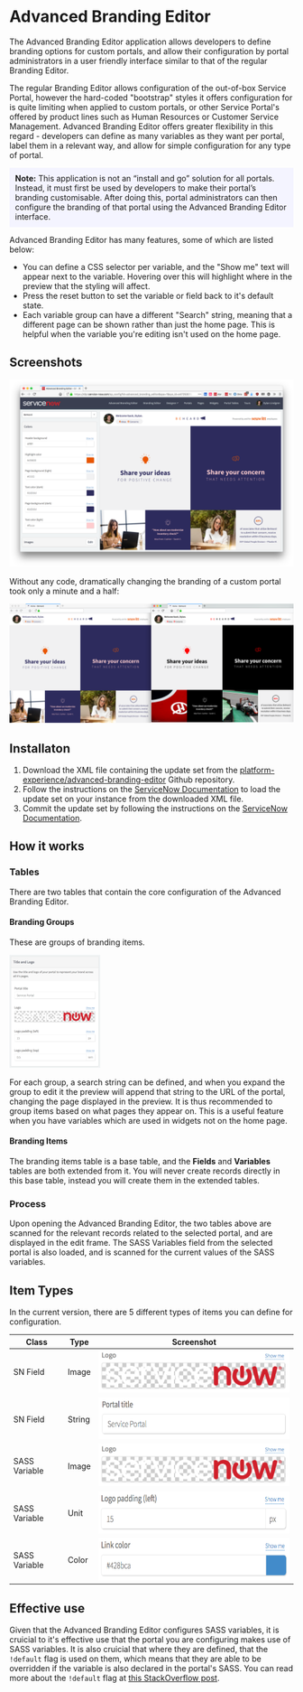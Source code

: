 Advanced Branding Editor
==================
The Advanced Branding Editor application allows developers to define branding options for custom portals, and allow their configuration by portal administrators in a user friendly interface similar to that of the regular Branding Editor.

The regular Branding Editor allows configuration of the out-of-box Service Portal, however the hard-coded "bootstrap" styles it offers configuration for is quite limiting when applied to custom portals, or other Service Portal's offered by product lines such as Human Resources or Customer Service Management. Advanced Branding Editor offers greater flexibility in this regard - developers can define as many variables as they want per portal, label them in a relevant way, and allow for simple configuration for any type of portal.

<div style="background-color: #f4f4ff; padding: 10px; margin-bottom: 10px;">
<strong>Note:</strong> This application is not an “install and go” solution for all portals. Instead, it must first be used by developers to make their portal’s branding customisable. After doing this, portal administrators can then configure the branding of that portal using the Advanced Branding Editor interface.
</div>

Advanced Branding Editor has many features, some of which are listed below:

- You can define a CSS selector per variable, and the "Show me" text will appear next to the variable. Hovering over this will highlight where in the preview that the styling will affect.
- Press the reset button to set the variable or field back to it's default state.
- Each variable group can have a different "Search" string, meaning that a different page can be shown rather than just the home page. This is helpful when the variable you're editing isn't used on the home page.

Screenshots
-------------------

<img src="images/screenshot.png">

Without any code, dramatically changing the branding of a custom portal took only a minute and a half:

<img src="images/comparison.png">

Installaton
-------------------
1. Download the XML file containing the update set from the [platform-experience/advanced-branding-editor](https://github.com/platform-experience/advanced-branding-editor) Github repository.
2. Follow the instructions on the [ServiceNow Documentation](https://docs.servicenow.com/bundle/london-application-development/page/build/system-update-sets/task/t_SaveAnUpdateSetAsAnXMLFile.html#t_SaveAnUpdateSetAsAnXMLFile) to load the update set on your instance from the downloaded XML file.
3. Commit the update set by following the instructions on the [ServiceNow Documentation](https://docs.servicenow.com/bundle/london-application-development/page/build/system-update-sets/task/t_CommitAnUpdateSet.html).

How it works
-------------------

### Tables
There are two tables that contain the core configuration of the Advanced Branding Editor.

#### Branding Groups

These are groups of branding items.

<img src="images/branding-group.png" height="200px">

For each group, a search string can be defined, and when you expand the group to edit it the preview will append that string to the URL of the portal, changing the page displayed in the preview. It is thus recommended to group items based on what pages they appear on.
 This is a useful feature when you have variables which are used in widgets not on the home page. 
 
#### Branding Items

The branding items table is a base table, and the **Fields** and **Variables** tables are both extended from it. You will never create records directly in this base table, instead you will create them in the extended tables.

### Process

Upon opening the Advanced Branding Editor, the two tables above are scanned for the relevant records related to the selected portal, and are displayed in the edit frame. The SASS Variables field from the selected portal is also loaded, and is scanned for the current values of the SASS variables.

Item Types
-------------------

In the current version, there are 5 different types of items you can define for configuration.

| Class    | Type   | Screenshot                            |
|----------|--------|---------------------------------------|
| SN Field    | Image  | <img src="images/field-image.png" height="75px">    |
| SN Field    | String | <img src="images/field-string.png" height="75px">   |
| SASS Variable | Image  | <img src="images/variable-image.png" height="75px"> |
| SASS Variable | Unit   | <img src="images/variable-unit.png" height="75px">  |
| SASS Variable | Color  | <img src="images/variable-color.png" height="75px"> |


Effective use
-------------------
Given that the Advanced Branding Editor configures SASS variables, it is cruicial to it's effective use that the portal you are configuring makes use of SASS variables. It is also cruicial that where they are defined, that the `!default` flag is used on them, which means that they are able to be overridden if the variable is also declared in the portal's SASS. You can read more about the `!default` flag at [this StackOverflow post](https://stackoverflow.com/questions/17089717/how-to-overwrite-scss-variables-when-compiling-to-css).